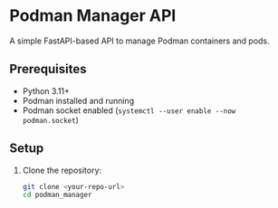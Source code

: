 # Podman Manager API

A simple FastAPI-based API to manage Podman containers and pods.

## Prerequisites
- Python 3.11+
- Podman installed and running
- Podman socket enabled (`systemctl --user enable --now podman.socket`)

## Setup
1. Clone the repository:
   ```bash
   git clone <your-repo-url>
   cd podman_manager